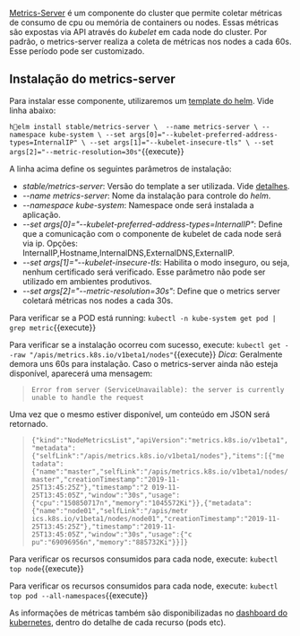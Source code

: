 [Metrics-Server](https://kubernetes.io/docs/tasks/debug-application-cluster/resource-metrics-pipeline/#metrics-server) é um componente do cluster que permite coletar métricas de consumo de cpu ou memória de containers ou nodes. Essas métricas são expostas via API através do *kubelet* em cada node do cluster.
Por padrão, o metrics-server realiza a coleta de métricas nos nodes a cada 60s. Esse período pode ser customizado.

## Instalação do metrics-server

Para instalar esse componente, utilizaremos um [template do helm](https://github.com/helm/charts/tree/master/stable/metrics-server). Vide linha abaixo:

`helm install stable/metrics-server \ 
--name metrics-server \
--namespace kube-system \
--set args[0]="--kubelet-preferred-address-types=InternalIP" \
--set args[1]="--kubelet-insecure-tls" \
--set args[2]="--metric-resolution=30s"`{{execute}}

A linha acima define os seguintes parâmetros de instalação:
- *stable/metrics-server*: Versão do template a ser utilizada. Vide [detalhes](https://github.com/helm/charts/tree/master/stable/metrics-server).
- *--name metrics-server*: Nome da instalação para controle do *helm*.
- *--namespace kube-system*: Namespace onde será instalada a aplicação.
- *--set args[0]="--kubelet-preferred-address-types=InternalIP"*: Define que a comunicação com o componente de kubelet de cada node será via ip. Opções: InternalIP,Hostname,InternalDNS,ExternalDNS,ExternalIP.
- *--set args[1]="--kubelet-insecure-tls*: Habilita o modo inseguro, ou seja, nenhum certificado será verificado. Esse parâmetro não pode ser utilizado em ambientes produtivos.
- *--set args[2]="--metric-resolution=30s"*: Define que o metrics server coletará métricas nos nodes a cada 30s.

Para verificar se a POD está running: `kubectl -n kube-system get pod | grep metric`{{execute}}

Para verificar se a instalação ocorreu com sucesso, execute: `kubectl get --raw "/apis/metrics.k8s.io/v1beta1/nodes"`{{execute}}
*Dica*: Geralmente demora uns 60s para instalação.
Caso o metrics-server ainda não esteja disponível, aparecerá uma mensagem: 
> `Error from server (ServiceUnavailable): the server is currently unable to handle the request`

Uma vez que o mesmo estiver disponível, um conteúdo em JSON será retornado.
> `{"kind":"NodeMetricsList","apiVersion":"metrics.k8s.io/v1beta1","metadata":{"selfLink":"/apis/metrics.k8s.io/v1beta1/nodes"},"items":[{"me
tadata":{"name":"master","selfLink":"/apis/metrics.k8s.io/v1beta1/nodes/master","creationTimestamp":"2019-11-25T13:45:25Z"},"timestamp":"2
019-11-25T13:45:05Z","window":"30s","usage":{"cpu":"150850717n","memory":"1045572Ki"}},{"metadata":{"name":"node01","selfLink":"/apis/metr
ics.k8s.io/v1beta1/nodes/node01","creationTimestamp":"2019-11-25T13:45:25Z"},"timestamp":"2019-11-25T13:45:05Z","window":"30s","usage":{"c
pu":"69096956n","memory":"885732Ki"}}]}`

Para verificar os recursos consumidos para cada node, execute: `kubectl top node`{{execute}}

Para verificar os recursos consumidos para cada node, execute: `kubectl top pod --all-namespaces`{{execute}}

As informações de métricas também são disponibilizadas no [dashboard do kubernetes](https://[[HOST_SUBDOMAIN]]-30000-[[KATACODA_HOST]].environments.katacoda.com/), dentro do detalhe de cada recurso (pods etc).
